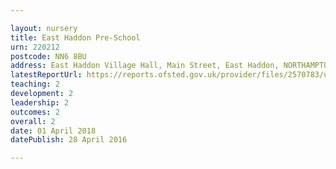 ```yaml
---

layout: nursery
title: East Haddon Pre-School
urn: 220212
postcode: NN6 8BU
address: East Haddon Village Hall, Main Street, East Haddon, NORTHAMPTON, NN6 8BU
latestReportUrl: https://reports.ofsted.gov.uk/provider/files/2570783/urn/220212.pdf
teaching: 2
development: 2
leadership: 2
outcomes: 2
overall: 2
date: 01 April 2018 
datePublish: 28 April 2016

---
```

